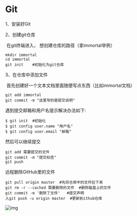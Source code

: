 # Git

1、安装好Git

2、创建git仓库

​	在git终端进入， 想创建仓库的路径（拿immortal举例）

```git
mkdir immortal
cd immortal
git init	#初始化为git仓库
```

3、在仓库中添加文件

​	首先创建好一个文本文档里面随便写点东西（比如immortal文档）

```git
git add immortal
git commit -m "这里写的是提交说明"
```

遇到提交邮箱和用户名提示解决办法如下:

```git
$ git init	#初始化
$ git config user.name "用户名"
$ git config user.email "邮箱"
```

然后可以继续提交

```git
git add 需要提交的文件
git commit -m "提交标签"
git push
```

远程删除GitHub里的文件

```git
git pull origin master	#先将仓库中的文件拉下来
git rm -r --cached 需要删除的文件	#删除磁盘上的文件
git commit -m '删除了文件'	#提交声明
入git push -u origin master	#更新到ithub仓库
```

![img](https://upload-images.jianshu.io/upload_images/13183799-5104e1cd3d16e7b0.png?imageMogr2/auto-orient/strip|imageView2/2/format/webp)